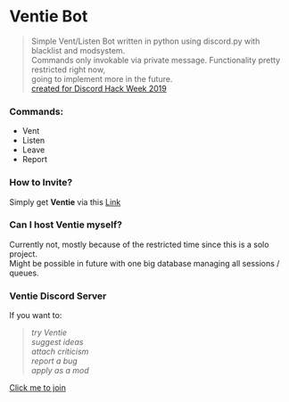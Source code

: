 # Ventie Bot
> Simple Vent/Listen Bot written in python using discord.py with blacklist and modsystem.  
> Commands only invokable via private message. Functionality pretty restricted right now,  
> going to implement more in the future.  
> [created for Discord Hack Week 2019](https://blog.discordapp.com/discord-community-hack-week-build-and-create-alongside-us-6b2a7b7bba33)  
### Commands:
* Vent
* Listen
* Leave
* Report
### How to Invite?
Simply get **Ventie** via this [Link](https://discordapp.com/api/oauth2/authorize?client_id=591573998672936961&permissions=0&scope=bot)
### Can I host Ventie myself?
Currently not, mostly because of the restricted time since this is a solo project.  
Might be possible in future with one big database managing all sessions / queues.
### Ventie Discord Server
If you want to:  
> *try Ventie*  
> *suggest ideas*  
> *attach criticism*  
> *report a bug*  
> *apply as a mod*

[Click me to join](https://discord.gg/QWsvWJZ)
